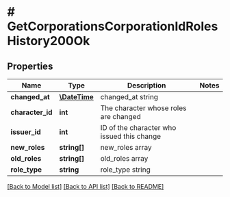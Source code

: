 # # GetCorporationsCorporationIdRolesHistory200Ok

## Properties

Name | Type | Description | Notes
------------ | ------------- | ------------- | -------------
**changed_at** | [**\DateTime**](\DateTime.md) | changed_at string | 
**character_id** | **int** | The character whose roles are changed | 
**issuer_id** | **int** | ID of the character who issued this change | 
**new_roles** | **string[]** | new_roles array | 
**old_roles** | **string[]** | old_roles array | 
**role_type** | **string** | role_type string | 

[[Back to Model list]](../../README.md#documentation-for-models) [[Back to API list]](../../README.md#documentation-for-api-endpoints) [[Back to README]](../../README.md)


